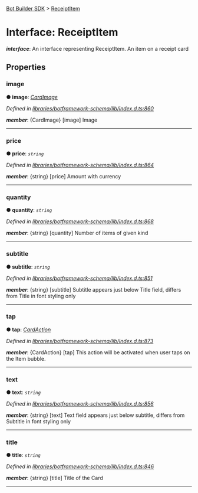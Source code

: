 [Bot Builder SDK](../README.md) > [ReceiptItem](../interfaces/botbuilder.receiptitem.md)



# Interface: ReceiptItem

*__interface__*: An interface representing ReceiptItem. An item on a receipt card



## Properties
<a id="image"></a>

###  image

**●  image**:  *[CardImage](botbuilder.cardimage.md)* 

*Defined in [libraries/botframework-schema/lib/index.d.ts:860](https://github.com/Microsoft/botbuilder-js/blob/09ad751/libraries/botframework-schema/lib/index.d.ts#L860)*


*__member__*: {CardImage} [image] Image





___

<a id="price"></a>

###  price

**●  price**:  *`string`* 

*Defined in [libraries/botframework-schema/lib/index.d.ts:864](https://github.com/Microsoft/botbuilder-js/blob/09ad751/libraries/botframework-schema/lib/index.d.ts#L864)*


*__member__*: {string} [price] Amount with currency





___

<a id="quantity"></a>

###  quantity

**●  quantity**:  *`string`* 

*Defined in [libraries/botframework-schema/lib/index.d.ts:868](https://github.com/Microsoft/botbuilder-js/blob/09ad751/libraries/botframework-schema/lib/index.d.ts#L868)*


*__member__*: {string} [quantity] Number of items of given kind





___

<a id="subtitle"></a>

###  subtitle

**●  subtitle**:  *`string`* 

*Defined in [libraries/botframework-schema/lib/index.d.ts:851](https://github.com/Microsoft/botbuilder-js/blob/09ad751/libraries/botframework-schema/lib/index.d.ts#L851)*


*__member__*: {string} [subtitle] Subtitle appears just below Title field, differs from Title in font styling only





___

<a id="tap"></a>

###  tap

**●  tap**:  *[CardAction](botbuilder.cardaction.md)* 

*Defined in [libraries/botframework-schema/lib/index.d.ts:873](https://github.com/Microsoft/botbuilder-js/blob/09ad751/libraries/botframework-schema/lib/index.d.ts#L873)*


*__member__*: {CardAction} [tap] This action will be activated when user taps on the Item bubble.





___

<a id="text"></a>

###  text

**●  text**:  *`string`* 

*Defined in [libraries/botframework-schema/lib/index.d.ts:856](https://github.com/Microsoft/botbuilder-js/blob/09ad751/libraries/botframework-schema/lib/index.d.ts#L856)*


*__member__*: {string} [text] Text field appears just below subtitle, differs from Subtitle in font styling only





___

<a id="title"></a>

###  title

**●  title**:  *`string`* 

*Defined in [libraries/botframework-schema/lib/index.d.ts:846](https://github.com/Microsoft/botbuilder-js/blob/09ad751/libraries/botframework-schema/lib/index.d.ts#L846)*


*__member__*: {string} [title] Title of the Card





___


